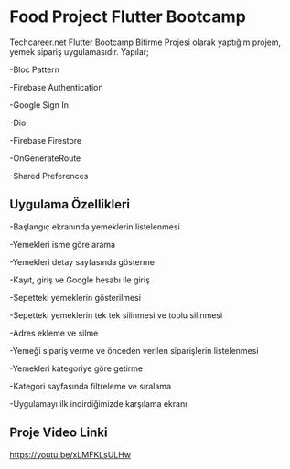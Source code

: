 # Food Project Flutter Bootcamp

Techcareer.net Flutter Bootcamp Bitirme Projesi olarak yaptığım projem, yemek sipariş uygulamasıdır. Yapılar;

-Bloc Pattern

-Firebase Authentication

-Google Sign In

-Dio

-Firebase Firestore

-OnGenerateRoute 

-Shared Preferences

## Uygulama Özellikleri

-Başlangıç ekranında yemeklerin listelenmesi

-Yemekleri isme göre arama

-Yemekleri detay sayfasında gösterme

-Kayıt, giriş ve Google hesabı ile giriş

-Sepetteki yemeklerin gösterilmesi

-Sepetteki yemeklerin tek tek silinmesi ve toplu silinmesi

-Adres ekleme ve silme

-Yemeği sipariş verme ve önceden verilen siparişlerin listelenmesi

-Yemekleri kategoriye göre getirme

-Kategori sayfasında filtreleme ve sıralama

-Uygulamayı ilk indirdiğimizde karşılama ekranı

## Proje Video Linki

https://youtu.be/xLMFKLsULHw




